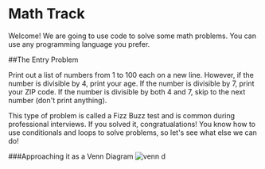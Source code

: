 # Math Track

Welcome! We are going to use code to solve some math problems. You can use any programming language you prefer.

##The Entry Problem

Print out a list of numbers from 1 to 100 each on a new line. However, if the number is divisible by 4, print your age. If the number is divisible by 7, print your ZIP code. If the number is divisible by both 4 and 7, skip to the next number (don't print anything).

This type of problem is called a Fizz Buzz test and is common during professional interviews. If you solved it, congratualations! You know how to use conditionals and loops to solve problems, so let's see what else we can do!

###Approaching it as a Venn Diagram
![venn d](http://uvalaw.typepad.com/.a/6a00d8349d72fd69e201676818db67970b-pi)

